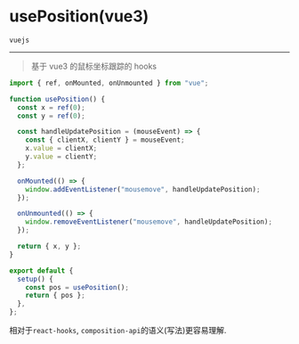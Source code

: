 # usePosition(vue3)

`vuejs`

---

> 基于 vue3 的鼠标坐标跟踪的 hooks

```js
import { ref, onMounted, onUnmounted } from "vue";

function usePosition() {
  const x = ref(0);
  const y = ref(0);

  const handleUpdatePosition = (mouseEvent) => {
    const { clientX, clientY } = mouseEvent;
    x.value = clientX;
    y.value = clientY;
  };

  onMounted(() => {
    window.addEventListener("mousemove", handleUpdatePosition);
  });

  onUnmounted(() => {
    window.removeEventListener("mousemove", handleUpdatePosition);
  });

  return { x, y };
}

export default {
  setup() {
    const pos = usePosition();
    return { pos };
  },
};
```

相对于`react-hooks`, `composition-api`的语义(写法)更容易理解.
